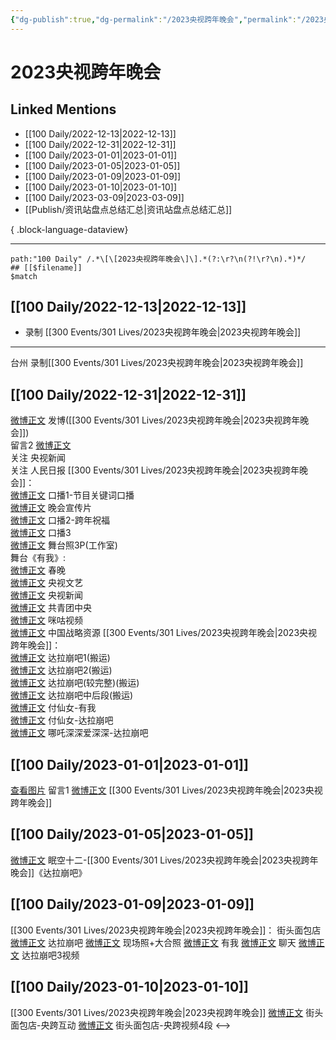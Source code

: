 ```yaml
---
{"dg-publish":true,"dg-permalink":"/2023央视跨年晚会","permalink":"/2023央视跨年晚会/","title":"2023央视跨年晚会","created":"2022-12-21T10:09:28.000+08:00","updated":"2023-04-10T16:12:07.000+08:00"}
---
```


# 2023央视跨年晚会

## Linked Mentions
- [[100 Daily/2022-12-13\|2022-12-13]]
- [[100 Daily/2022-12-31\|2022-12-31]]
- [[100 Daily/2023-01-01\|2023-01-01]]
- [[100 Daily/2023-01-05\|2023-01-05]]
- [[100 Daily/2023-01-09\|2023-01-09]]
- [[100 Daily/2023-01-10\|2023-01-10]]
- [[100 Daily/2023-03-09\|2023-03-09]]
- [[Publish/资讯站盘点总结汇总\|资讯站盘点总结汇总]]

{ .block-language-dataview}

---

```expander
path:"100 Daily" /.*\[\[2023央视跨年晚会\]\].*(?:\r?\n(?!\r?\n).*)*/
## [[$filename]]
$match
```
## [[100 Daily/2022-12-13\|2022-12-13]]
  - 录制 [[300 Events/301 Lives/2023央视跨年晚会\|2023央视跨年晚会]]
---
台州 录制[[300 Events/301 Lives/2023央视跨年晚会\|2023央视跨年晚会]]
## [[100 Daily/2022-12-31\|2022-12-31]]
[微博正文](https://m.weibo.cn/1736988591/4852864135201032) 发博([[300 Events/301 Lives/2023央视跨年晚会\|2023央视跨年晚会]])  
留言2 [微博正文](https://m.weibo.cn/2656274875/4852857180271338)  
关注 央视新闻  
关注 人民日报
[[300 Events/301 Lives/2023央视跨年晚会\|2023央视跨年晚会]]：  
[微博正文](https://m.weibo.cn/3506728370/4852671477713127) 口播1-节目关键词口播  
[微博正文](https://m.weibo.cn/2210168325/4852692872333692) 晚会宣传片  
[微博正文](https://m.weibo.cn/3506728370/4852724326213049) 口播2-跨年祝福  
[微博正文](https://m.weibo.cn/3506728370/4852731876218926) 口播3  
[微博正文](https://m.weibo.cn/7478855230/4852924809742699) 舞台照3P(工作室)  
舞台《有我》:  
[微博正文](https://m.weibo.cn/3506728370/4852857452631214) 春晚  
[微博正文](https://m.weibo.cn/2210168325/4852856420842040) 央视文艺  
[微博正文](https://m.weibo.cn/2656274875/4852857180271338) 央视新闻  
[微博正文](https://m.weibo.cn/3937348351/4852867988980691) 共青团中央  
[微博正文](https://m.weibo.cn/1809436135/4853133745066829) 咪咕视频  
[微博正文](http://weibo.com/7774089243/MmbpXr2h8) 中国战略资源
[[300 Events/301 Lives/2023央视跨年晚会\|2023央视跨年晚会]]：  
[微博正文](https://m.weibo.cn/7573664941/4852882790945179) 达拉崩吧1(搬运)  
[微博正文](https://m.weibo.cn/5122158435/4852901299630617) 达拉崩吧2(搬运)  
[微博正文](https://m.weibo.cn/5233410965/4853116517744766) 达拉崩吧(较完整)(搬运)  
[微博正文](https://m.weibo.cn/6153221451/4853185674744446) 达拉崩吧中后段(搬运)  
[微博正文](https://m.weibo.cn/7712568984/4852839153409189) 付仙女-有我  
[微博正文](https://m.weibo.cn/7712568984/4853466126092916) 付仙女-达拉崩吧  
[微博正文](https://m.weibo.cn/7693359824/4853571735004175) 哪吒深深爱深深-达拉崩吧
## [[100 Daily/2023-01-01\|2023-01-01]]
[查看图片](https://wx2.sinaimg.cn/large/0088n2Pggy1h9ok2ts3h9j30yi074t92.jpg) 留言1 [微博正文](https://m.weibo.cn/3937348351/4852867988980691) [[300 Events/301 Lives/2023央视跨年晚会\|2023央视跨年晚会]]
## [[100 Daily/2023-01-05\|2023-01-05]]
[微博正文](https://m.weibo.cn/6296641106/4852898527186245) 眠空十二-[[300 Events/301 Lives/2023央视跨年晚会\|2023央视跨年晚会]]《达拉崩吧》

## [[100 Daily/2023-01-09\|2023-01-09]]
[[300 Events/301 Lives/2023央视跨年晚会\|2023央视跨年晚会]]：
街头面包店
[微博正文](https://m.weibo.cn/5833124464/4853382273313836) 达拉崩吧
[微博正文](https://m.weibo.cn/5833124464/4853382731530779) 现场照+大合照
[微博正文](https://m.weibo.cn/5833124464/4855799958997320) 有我
[微博正文](https://m.weibo.cn/5833124464/4856010894478419) 聊天
[微博正文](https://m.weibo.cn/5833124464/4856032901731699) 达拉崩吧3视频

## [[100 Daily/2023-01-10\|2023-01-10]]
[[300 Events/301 Lives/2023央视跨年晚会\|2023央视跨年晚会]]
[微博正文](https://m.weibo.cn/5833124464/4856361282703910) 街头面包店-央跨互动
[微博正文](https://m.weibo.cn/5833124464/4856398489589153) 街头面包店-央跨视频4段
<-->
